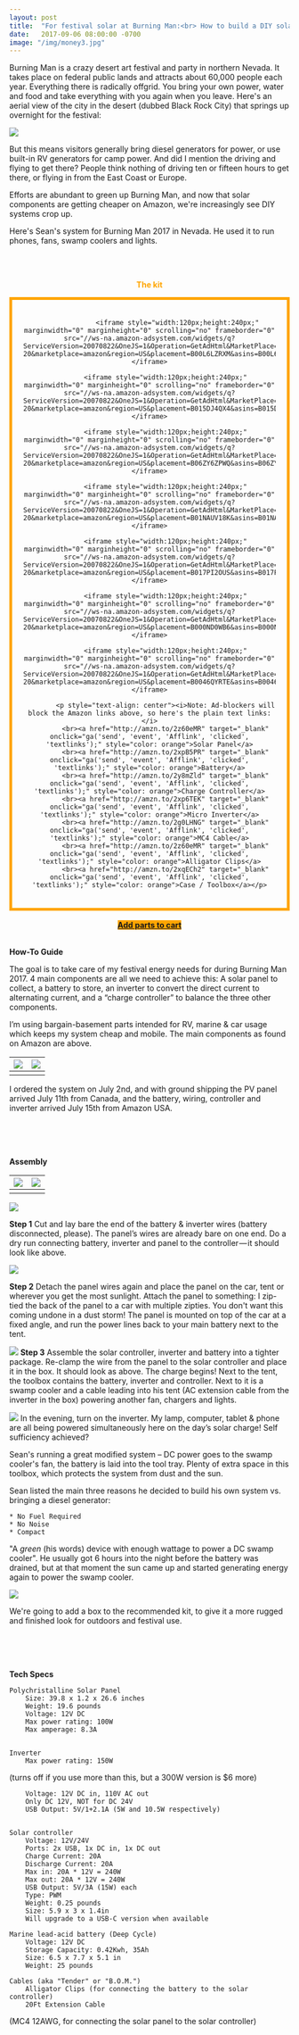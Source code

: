 ```yaml
---
layout: post
title:  "For festival solar at Burning Man:<br> How to build a DIY solar panel + battery kit with parts from Amazon"
date:   2017-09-06 08:00:00 -0700
image: "/img/money3.jpg"
---
```


Burning Man is a crazy desert art festival and party in northern Nevada. It takes place on federal public lands and attracts about 60,000 people each year. Everything there is radically offgrid. You bring your own power, water and food and take everything with you again when you leave. Here's an aerial view of the city in the desert (dubbed Black Rock City) that springs up overnight for the festival:

![](/img/sean/burningmanoverview.jpg)

But this means visitors generally bring diesel generators for power, or use built-in RV generators for camp power. And did I mention the driving and flying to get there? People think nothing of driving ten or fifteen hours to get there, or flying in from the East Coast or Europe.

Efforts are abundant to green up Burning Man, and now that solar components are getting cheaper on Amazon, we're increasingly see DIY systems crop up.

Here's Sean's system for Burning Man 2017 in Nevada. He used it to run phones, fans, swamp coolers and lights.


<div style="text-align: center">
<br><br>
<p style="color: orange;" id="thekit"><b>The kit</b></p>
<div style="border: 5px solid orange; padding: 20px; ">

                  <iframe style="width:120px;height:240px;" marginwidth="0" marginheight="0" scrolling="no" frameborder="0" src="//ws-na.amazon-adsystem.com/widgets/q?ServiceVersion=20070822&OneJS=1&Operation=GetAdHtml&MarketPlace=US&source=ss&ref=as_ss_li_til&ad_type=product_link&tracking_id=gridlesskits-20&marketplace=amazon&region=US&placement=B00L6LZRXM&asins=B00L6LZRXM&linkId=4102131e8f327f4c89c0a9ca80015ede&show_border=true&link_opens_in_new_window=true"></iframe>

            <iframe style="width:120px;height:240px;" marginwidth="0" marginheight="0" scrolling="no" frameborder="0" src="//ws-na.amazon-adsystem.com/widgets/q?ServiceVersion=20070822&OneJS=1&Operation=GetAdHtml&MarketPlace=US&source=ss&ref=as_ss_li_til&ad_type=product_link&tracking_id=gridlesskits-20&marketplace=amazon&region=US&placement=B015DJ4QX4&asins=B015DJ4QX4&linkId=4780763d2a9824fa01d399045b16ce90&show_border=true&link_opens_in_new_window=true"></iframe>

            <iframe style="width:120px;height:240px;" marginwidth="0" marginheight="0" scrolling="no" frameborder="0" src="//ws-na.amazon-adsystem.com/widgets/q?ServiceVersion=20070822&OneJS=1&Operation=GetAdHtml&MarketPlace=US&source=ss&ref=as_ss_li_til&ad_type=product_link&tracking_id=gridlesskits-20&marketplace=amazon&region=US&placement=B06ZY6ZPWQ&asins=B06ZY6ZPWQ&linkId=1b430adfffdbfd9e93b94b37235d9c13&show_border=true&link_opens_in_new_window=true"></iframe>

            <iframe style="width:120px;height:240px;" marginwidth="0" marginheight="0" scrolling="no" frameborder="0" src="//ws-na.amazon-adsystem.com/widgets/q?ServiceVersion=20070822&OneJS=1&Operation=GetAdHtml&MarketPlace=US&source=ss&ref=as_ss_li_til&ad_type=product_link&tracking_id=gridlesskits-20&marketplace=amazon&region=US&placement=B01NAUV18K&asins=B01NAUV18K&linkId=f4946c85009d9b874e9af4d4f698c879&show_border=true&link_opens_in_new_window=true"></iframe>

            <iframe style="width:120px;height:240px;" marginwidth="0" marginheight="0" scrolling="no" frameborder="0" src="//ws-na.amazon-adsystem.com/widgets/q?ServiceVersion=20070822&OneJS=1&Operation=GetAdHtml&MarketPlace=US&source=ss&ref=as_ss_li_til&ad_type=product_link&tracking_id=gridlesskits-20&marketplace=amazon&region=US&placement=B017PI2OUS&asins=B017PI2OUS&linkId=f62bfc2931ce07df9de6f89fba444006&show_border=true&link_opens_in_new_window=true"></iframe>

            <iframe style="width:120px;height:240px;" marginwidth="0" marginheight="0" scrolling="no" frameborder="0" src="//ws-na.amazon-adsystem.com/widgets/q?ServiceVersion=20070822&OneJS=1&Operation=GetAdHtml&MarketPlace=US&source=ss&ref=as_ss_li_til&ad_type=product_link&tracking_id=gridlesskits-20&marketplace=amazon&region=US&placement=B000ND0WB6&asins=B000ND0WB6&linkId=713b1b232093ab6c3a67a860227b69d7&show_border=true&link_opens_in_new_window=true"></iframe>

            <iframe style="width:120px;height:240px;" marginwidth="0" marginheight="0" scrolling="no" frameborder="0" src="//ws-na.amazon-adsystem.com/widgets/q?ServiceVersion=20070822&OneJS=1&Operation=GetAdHtml&MarketPlace=US&source=ss&ref=as_ss_li_til&ad_type=product_link&tracking_id=gridlesskits-20&marketplace=amazon&region=US&placement=B0046QYRTE&asins=B0046QYRTE&linkId=cffa1e6127488de35509b1549b10672b&show_border=true&link_opens_in_new_window=true"></iframe>

            <p style="text-align: center"><i>Note: Ad-blockers will block the Amazon links above, so here's the plain text links:</i>
            <br><a href="http://amzn.to/2z60eMR" target="_blank" onclick="ga('send', 'event', 'Afflink', 'clicked', 'textlinks');" style="color: orange">Solar Panel</a>
            <br><a href="http://amzn.to/2xpB5PR" target="_blank" onclick="ga('send', 'event', 'Afflink', 'clicked', 'textlinks');" style="color: orange">Battery</a>
            <br><a href="http://amzn.to/2y8mZld" target="_blank" onclick="ga('send', 'event', 'Afflink', 'clicked', 'textlinks');" style="color: orange">Charge Controller</a>
            <br><a href="http://amzn.to/2xp6TEK" target="_blank" onclick="ga('send', 'event', 'Afflink', 'clicked', 'textlinks');" style="color: orange">Micro Inverter</a>
            <br><a href="http://amzn.to/2g0LHNG" target="_blank" onclick="ga('send', 'event', 'Afflink', 'clicked', 'textlinks');" style="color: orange">MC4 Cable</a>
            <br><a href="http://amzn.to/2z60eMR" target="_blank" onclick="ga('send', 'event', 'Afflink', 'clicked', 'textlinks');" style="color: orange">Alligator Clips</a>
            <br><a href="http://amzn.to/2xqECh2" target="_blank" onclick="ga('send', 'event', 'Afflink', 'clicked', 'textlinks');" style="color: orange">Case / Toolbox</a></p>
 </div>
 <br>
<a class="btn btn-amazon"
style="background-color: orange"
target="_blank"
onclick="ga('send', 'event', 'Buy Button', 'clicked', 'Cart');"
href="http://www.amazon.com/gp/aws/cart/add.html?AssociateTag=gridlesskits-20&ASIN.1=B00L6LZRXM&Quantity.1=1&ASIN.2=B015DJ4QX4&Quantity.2=1&ASIN.3=B06ZY6ZPWQ&Quantity.3=1&ASIN.4=B01NAUV18K&Quantity.4=1&ASIN.5=B017PI2OUS&Quantity.5=1&ASIN.6=B000ND0WB6&Quantity.6=1&ASIN.7=B0046QYRTE&Quantity.7=1"><b>Add parts to cart</b></a>
<br><br>
</div>

<b>How-To Guide</b><a name="how-to"></a>

The goal is to take care of my festival energy needs for during Burning Man 2017. 4 main components are all we need to achieve this: A solar panel to collect, a battery to store, an inverter to convert the direct current to alternating current, and a “charge controller” to balance the three other components.



I’m using bargain-basement parts intended for RV, marine & car usage which keeps my system cheap and mobile. The main components as found on Amazon are above.


![](/img/BOXES.jpg)   |  ![](/img/COMPONENTS.jpg)
:-------------------------:|:-------------------------:
						   |

I ordered the system on July 2nd, and with ground shipping the PV panel arrived July 11th from Canada, and the battery, wiring, controller and inverter arrived July 15th from Amazon USA.


<br><br><br>

<b>Assembly</b><a name="assembly"></a>



![](/img/ASSEMBLY1.jpg) | ![](/img/ASSEMBLY2.jpg)
:---------------------------:|:-------------------------:
							 |



![](/img/ASSEMBLY3.jpg)

<b>Step 1</b> Cut and lay bare the end of the battery & inverter wires (battery disconnected, please). The panel’s wires are already bare on one end. Do a dry run connecting battery, inverter and panel to the controller — it should look like above.

![](/img/sean/burningman1.JPG)


<b>Step 2</b> Detach the panel wires again and place the panel on the car, tent or wherever you get the most sunlight. Attach the panel to something: I zip-tied the back of the panel to a car with multiple zipties. You don't want this coming undone in a dust storm! The panel is mounted on top of the car at a fixed angle, and run the power lines back to your main battery next to the tent.



![](/img/sean/burningman3.JPG)
<b>Step 3</b> Assemble the solar controller, inverter and battery into a tighter package. Re-clamp the wire from the panel to the solar controller and place it in the box. It should look as above. The charge begins! Next to the tent, the toolbox contains the battery, inverter and controller. Next to it is a swamp cooler and a cable leading into his tent (AC extension cable from the inverter in the box) powering another fan, chargers and lights.


![](/img/sean/burningman2.JPG)
In the evening, turn on the inverter. My lamp, computer, tablet & phone are all being powered simultaneously here on the day’s solar charge! Self sufficiency achieved?





Sean's running a great modified system – DC power goes to the swamp cooler's fan, the battery is laid into the tool tray. Plenty of extra space in this toolbox, which protects the system from dust and the sun.

Sean listed the main three reasons he decided to build his own system vs. bringing a diesel generator:

	* No Fuel Required
	* No Noise
	* Compact

"A <i>green</i> (his words) device with enough wattage to power a DC swamp cooler". He usually got 6 hours into the night before the battery was drained, but at that moment the sun came up and started generating energy again to power the swamp cooler.

![](/img/sean/sketch.jpg)

We're going to add a box to the recommended kit, to give it a more rugged and finished look for outdoors and festival use.






<br><br><br>

<b>Tech Specs</b><a name="specs"></a>


	Polychristalline Solar Panel
		Size: 39.8 x 1.2 x 26.6 inches
		Weight: 19.6 pounds
		Voltage: 12V DC
		Max power rating: 100W
		Max amperage: 8.3A


	Inverter
		Max power rating: 150W

(turns off if you use more than this, but a 300W version is $6 more)

		Voltage: 12V DC in, 110V AC out
		Only DC 12V, NOT for DC 24V
		USB Output: 5V/1+2.1A (5W and 10.5W respectively)


	Solar controller
		Voltage: 12V/24V
		Ports: 2x USB, 1x DC in, 1x DC out
		Charge Current: 20A
		Discharge Current: 20A
		Max in: 20A * 12V = 240W
		Max out: 20A * 12V = 240W
		USB Output: 5V/3A (15W) each
		Type: PWM
		Weight: 0.25 pounds
		Size: 5.9 x 3 x 1.4in
		Will upgrade to a USB-C version when available

	Marine lead-acid battery (Deep Cycle)
		Voltage: 12V DC
		Storage Capacity: 0.42Kwh, 35Ah
		Size: 6.5 x 7.7 x 5.1 in
		Weight: 25 pounds

	Cables (aka "Tender" or "B.O.M.")
		Alligator Clips (for connecting the battery to the solar controller)
		20Ft Extension Cable

(MC4 12AWG, for connecting the solar panel to the solar controller)
